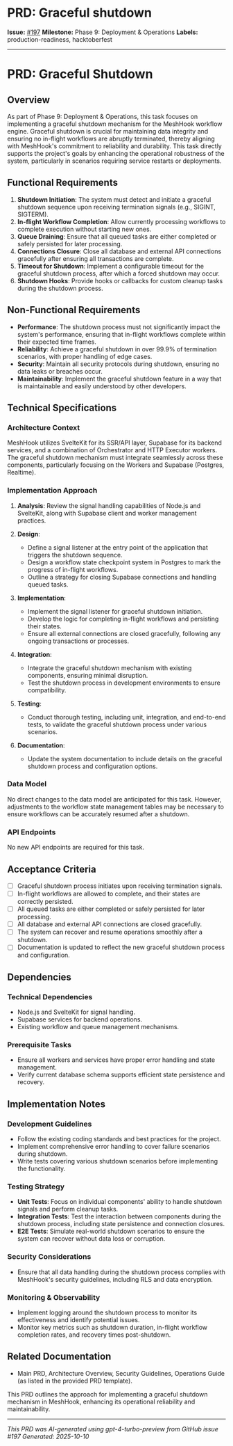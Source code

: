 # PRD: Graceful shutdown

**Issue:** [#197](https://github.com/profullstack/meshhook/issues/197)
**Milestone:** Phase 9: Deployment & Operations
**Labels:** production-readiness, hacktoberfest

---

# PRD: Graceful Shutdown

## Overview

As part of Phase 9: Deployment & Operations, this task focuses on implementing a graceful shutdown mechanism for the MeshHook workflow engine. Graceful shutdown is crucial for maintaining data integrity and ensuring no in-flight workflows are abruptly terminated, thereby aligning with MeshHook's commitment to reliability and durability. This task directly supports the project's goals by enhancing the operational robustness of the system, particularly in scenarios requiring service restarts or deployments.

## Functional Requirements

1. **Shutdown Initiation**: The system must detect and initiate a graceful shutdown sequence upon receiving termination signals (e.g., SIGINT, SIGTERM).
2. **In-flight Workflow Completion**: Allow currently processing workflows to complete execution without starting new ones.
3. **Queue Draining**: Ensure that all queued tasks are either completed or safely persisted for later processing.
4. **Connections Closure**: Close all database and external API connections gracefully after ensuring all transactions are complete.
5. **Timeout for Shutdown**: Implement a configurable timeout for the graceful shutdown process, after which a forced shutdown may occur.
6. **Shutdown Hooks**: Provide hooks or callbacks for custom cleanup tasks during the shutdown process.

## Non-Functional Requirements

- **Performance**: The shutdown process must not significantly impact the system's performance, ensuring that in-flight workflows complete within their expected time frames.
- **Reliability**: Achieve a graceful shutdown in over 99.9% of termination scenarios, with proper handling of edge cases.
- **Security**: Maintain all security protocols during shutdown, ensuring no data leaks or breaches occur.
- **Maintainability**: Implement the graceful shutdown feature in a way that is maintainable and easily understood by other developers.

## Technical Specifications

### Architecture Context

MeshHook utilizes SvelteKit for its SSR/API layer, Supabase for its backend services, and a combination of Orchestrator and HTTP Executor workers. The graceful shutdown mechanism must integrate seamlessly across these components, particularly focusing on the Workers and Supabase (Postgres, Realtime).

### Implementation Approach

1. **Analysis**: Review the signal handling capabilities of Node.js and SvelteKit, along with Supabase client and worker management practices.
   
2. **Design**:
   - Define a signal listener at the entry point of the application that triggers the shutdown sequence.
   - Design a workflow state checkpoint system in Postgres to mark the progress of in-flight workflows.
   - Outline a strategy for closing Supabase connections and handling queued tasks.

3. **Implementation**:
   - Implement the signal listener for graceful shutdown initiation.
   - Develop the logic for completing in-flight workflows and persisting their states.
   - Ensure all external connections are closed gracefully, following any ongoing transactions or processes.

4. **Integration**:
   - Integrate the graceful shutdown mechanism with existing components, ensuring minimal disruption.
   - Test the shutdown process in development environments to ensure compatibility.

5. **Testing**:
   - Conduct thorough testing, including unit, integration, and end-to-end tests, to validate the graceful shutdown process under various scenarios.

6. **Documentation**:
   - Update the system documentation to include details on the graceful shutdown process and configuration options.

### Data Model

No direct changes to the data model are anticipated for this task. However, adjustments to the workflow state management tables may be necessary to ensure workflows can be accurately resumed after a shutdown.

### API Endpoints

No new API endpoints are required for this task.

## Acceptance Criteria

- [ ] Graceful shutdown process initiates upon receiving termination signals.
- [ ] In-flight workflows are allowed to complete, and their states are correctly persisted.
- [ ] All queued tasks are either completed or safely persisted for later processing.
- [ ] All database and external API connections are closed gracefully.
- [ ] The system can recover and resume operations smoothly after a shutdown.
- [ ] Documentation is updated to reflect the new graceful shutdown process and configuration.

## Dependencies

### Technical Dependencies

- Node.js and SvelteKit for signal handling.
- Supabase services for backend operations.
- Existing workflow and queue management mechanisms.

### Prerequisite Tasks

- Ensure all workers and services have proper error handling and state management.
- Verify current database schema supports efficient state persistence and recovery.

## Implementation Notes

### Development Guidelines

- Follow the existing coding standards and best practices for the project.
- Implement comprehensive error handling to cover failure scenarios during shutdown.
- Write tests covering various shutdown scenarios before implementing the functionality.

### Testing Strategy

- **Unit Tests**: Focus on individual components' ability to handle shutdown signals and perform cleanup tasks.
- **Integration Tests**: Test the interaction between components during the shutdown process, including state persistence and connection closures.
- **E2E Tests**: Simulate real-world shutdown scenarios to ensure the system can recover without data loss or corruption.

### Security Considerations

- Ensure that all data handling during the shutdown process complies with MeshHook's security guidelines, including RLS and data encryption.

### Monitoring & Observability

- Implement logging around the shutdown process to monitor its effectiveness and identify potential issues.
- Monitor key metrics such as shutdown duration, in-flight workflow completion rates, and recovery times post-shutdown.

## Related Documentation

- Main PRD, Architecture Overview, Security Guidelines, Operations Guide (as listed in the provided PRD template). 

This PRD outlines the approach for implementing a graceful shutdown mechanism in MeshHook, enhancing its operational reliability and maintainability.

---

*This PRD was AI-generated using gpt-4-turbo-preview from GitHub issue #197*
*Generated: 2025-10-10*
